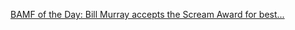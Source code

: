 ---
layout: post
wordpress_id: 811
wordpress_url: http://noesbueno.com/archives/811
date: '2010-10-18 09:59:34 -0500'
date_gmt: '2010-10-18 14:59:34 -0500'
body: |
  <p><a href="http://feedproxy.google.com/~r/feedburner/oicv/~3/ti4cGzDYjhM/1338636110">BAMF of the Day: Bill Murray accepts the Scream Award for best...</a></p>
---